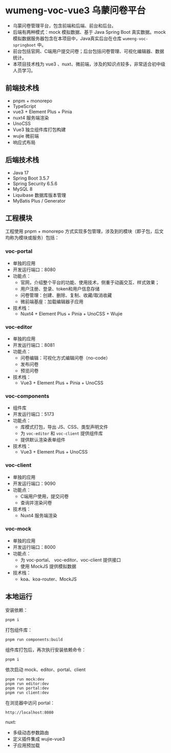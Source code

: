 # wumeng-voc-vue3 乌蒙问卷平台

- 乌蒙问卷管理平台，包含前端和后端、前台和后台。
- 后端有两种模式：mock 模拟数据、基于 Java Spring Boot 真实数据。mock 模拟数据服务器包含在本项目中，Java真实后台在仓库 `wumeng-voc-springboot` 中。
- 前台包括官网、C端用户提交问卷；后台包括问卷管理、可视化编辑器、数据统计。
- 本项目技术栈为 vue3 、nuxt、微前端，涉及的知识点较多，非常适合初中级人员学习。

## 前端技术栈

- pnpm + monorepo
- TypeScript
- vue3 + Element Plus + Pinia
- nuxt4 服务端渲染
- UnoCSS
- Vue3 独立组件库打包构建
- wujie 微前端
- 响应式布局

## 后端技术栈

- Java 17
- Spring Boot 3.5.7
- Spring Security 6.5.6
- MySQL 8
- Liquibase 数据库版本管理
- MyBatis Plus / Generator

## 工程模块

工程使用 pnpm + monorepo 方式实现多包管理，涉及到的模块（即子包，后文均称为模块或服务）包括：

### voc-portal

- 单独的应用
- 开发运行端口：8080
- 功能点：
  - 官网，介绍整个平台的功能、使用技术，侧重于动画交互、样式效果；
  - 用户注册、登录、token和用户信息存储
  - 问卷管理：创建、删除、复制、收藏/取消收藏
  - 微前端基座：加载编辑器子应用
- 技术栈：
  - Nuxt4 + Element Plus + Pinia + UnoCSS + Wujie

### voc-editor
- 单独的应用
- 开发运行端口：8081
- 功能点：
  - 问卷编辑：可视化方式编辑问卷（no-code）
  - 发布问卷
  - 预览问卷
- 技术栈：
  - Vue3 + Element Plus + Pinia + UnoCSS

### voc-components
- 组件库
- 开发运行端口：5173
- 功能点：
  - 库模式打包，导出 JS、CSS、类型声明文件
  - 为 `voc-editor` 和 `voc-client` 提供组件库
  - 提供默认渲染表单组件
- 技术栈：
  - Vue3 + Element Plus + UnoCSS
  
### voc-client
- 单独的应用
- 开发运行端口：9090
- 功能点：
  - C端用户使用，提交问卷
  - 查询并渲染问卷
- 技术栈：
  - Nuxt4 服务端渲染


### voc-mock
- 单独的应用
- 开发运行端口：8000
- 功能点：
  - 为 voc-portal、 voc-editor、voc-client 提供接口
  - 使用 MockJS 提供模拟数据
- 技术栈：
  - koa、koa-router、MockJS

## 本地运行

安装依赖：
```shell
pnpm i
```

打包组件库：
```shell
pnpm run components:build
```

组件库打包后，再次执行安装依赖命令：
```shell
pnpm i
```

依次启动 mock、editor、portal、client
```shell
pnpm run mock:dev
pnpm run editor:dev
pnpm run portal:dev
pnpm run client:dev
```

在浏览器中访问 portal：
```shell
http://localhost:8080
```



nuxt:
- 多级动态参数路由
- 定义插件集成 wujie-vue3
- 子应用预加载

